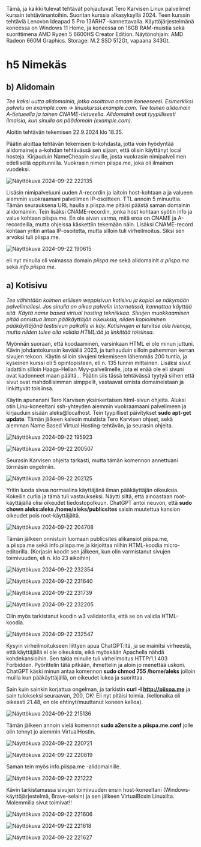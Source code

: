Tämä, ja kaikki tulevat tehtävät pohjautuvat Tero Karvisen Linux palvelimet kurssin tehtävänantoihin. Suoritan kurssia alkasyksyllä 2024. 
Teen kurssin tehtäviä Lenovon Ideapad 5 Pro 13ARH7 -kannettavalla. Käyttöjärjestelmänä koneessa on Windows 11 Home, ja koneessa on 16GB RAM-muistia sekä suorittimena AMD Ryzen 5 6600HS Creator Edition. 
Näytönohjain: AMD Radeon 660M Graphics. Storage: M.2 SSD 512Gt, vapaana 343Gt.

# h5 Nimekäs

## b) Alidomain

*Tee kaksi uutta alidomainia, jotka osoittava omaan koneeseesi. Esimerkiksi palvelu on example.com -> linuxkurssi.example.com. 
Tee toinen alidomain A-tietueella ja toinen CNAME-tietueella. 
Alidomainit ovat tyypillisesti ilmaisia, kun sinulla on päädomain (example.com).*

Aloitin tehtävän tekemisen 22.9.2024 klo 18.35. 

Päätin aloittaa tehtävän tekemisen b-kohdasta, jotta voin hyödyntää alidomaineja a-kohdan tehtävässä sen sijaan, että olisin käyttänyt local hosteja.
Kirjauduin NameCheapin sivuille, josta vuokrasin nimipalvelimen edellisellä oppitunnilla. Vuokrasin nimen piispa.me, joka oli ilmainen vuodeksi.

![Näyttökuva 2024-09-22 222135](https://github.com/user-attachments/assets/99d6c1ff-820a-499a-8f7e-a9ef02845446)

Lisäsin nimipalveluuni uuden A-recordin ja laitoin host-kohtaan a ja valueen aiemmin vuokraamani palvelimen IP-osoitteen. TTL annoin 5 minuuttia. Tämän seurauksena URL haulla a.piispa.me pitäisi päästä saman domainin alidomainiin.
Tein lisäksi CNAME-recordin, jonka host kohtaan syötin info ja value kohtaan piispa.me. En ole aivan varma, mitä eroa on CNAME ja A-recordeilla, mutta ohjeissa käskettiin tekemään näin. Lisäksi CNAME-record kohtaan yritin antaa IP-osoitetta, mutta silloin tuli virheilmoitus. Siksi sen arvoksi
tuli piispa.me.

![Näyttökuva 2024-09-22 190615](https://github.com/user-attachments/assets/f300cb45-e865-4b69-a99f-962e96c7f421)

eli nyt minulla oli voimassa domain *piispa.me* sekä alidomainit *a.piispa.me* sekä *info.piispa.me*.

## a) Kotisivu

*Tee vähintään kolmen erillisen weppisivun kotisivu ja kopioi se näkymään palvelimellesi. Jos sinulla on oikea palvelin Internetissä, kannattaa käyttää sitä. 
Käytä name based virtual hosting tekniikkaa. Sivujen muokkaamisen pitää onnistua ilman pääkäyttäjän oikeuksia, niiden kopioiminen pääkäyttäjänä testisivun paikalle ei käy. 
Kotisivujen ei tarvitse olla hienoja, mutta niiden tulee olla validia HTML:ää ja linkittää toisiinsa.*

Myönnän suoraan, että koodaaminen, varsinkaan HTML ei ole minun juttuni. Kävin johdantokurssin keväällä 2023, ja turhauduin silloin pahemman kerran sivujen tekoon. Käytin silloin sivujeni tekemiseen lähemmäs 200 tuntia, ja kyseinen kurssi oli 5 opintopisteen, eli n. 135 tunnin mittainen.
Lisäksi sivut ladattiin silloin Haaga-Helian Myy-palvelimelle, jota ei enää ole eli sivuni ovat kadonneet maan päältä... Päätin siis tässä tehtävässä tyytyä siihen että sivut ovat mahdollisimman simppelit, vastaavat omista domaineistaan ja linkittyvät toisiinsa.

Käytin apunanani Tero Karvisen yksinkertaisen html-sivun ohjeita.
Aluksi otin Linu-koneeltani ssh-yhteyden aiemmin vuokraamaani palvelimeen ja kirjauduin sisään aleks@localhost. Tein tyypilliset päivitykset **sudo apt-get update**.
Tämän jälkeen kaivoin muistista Tero Karvisen ohjeet, sekä aiemman Name Based Virtual Hosting-tehtävän, ja seurasin ohjeita. 

![Näyttökuva 2024-09-22 195923](https://github.com/user-attachments/assets/996fe786-0dc4-4b0c-9c2d-06b3da99f1cf)

![Näyttökuva 2024-09-22 200507](https://github.com/user-attachments/assets/9f012523-c558-49c8-a6db-84006d1f9132)

Seurasin Karvisen ohjeita tarkasti, mutta tämän komennon annettuani törmäsin ongelmiin.

![Näyttökuva 2024-09-22 202125](https://github.com/user-attachments/assets/a33ec333-3088-4b6a-b48e-8aaf55e3d095)

Yritin luoda sivua normaalina käyttäjänä ilman pääkäyttäjän oikeuksia. Kokeilin curlia ja tämä tuli vastaukseksi. Näytti siltä, että ainoastaan root-käyttäjällä olisi oikeudet tiedostopolkuun. 
ChatGPT antoi neuvon, että **sudo chown aleks:aleks /home/aleks/publicsites** saisin muutettua kansion oikeudet pois root-käyttäjältä.

![Näyttökuva 2024-09-22 204708](https://github.com/user-attachments/assets/9242c15a-da41-40e4-986a-4d8c4e516ee3)

Tämän jälkeen onnistuin luomaan publicsites alikansiot piispa.me, a.piispa.me sekä info.piispa.me ja kirjoittaa niihin HTML-koodia micro-editorilla. (Korjasin koodit sen jälkeen, kun olin varmistanut sivujen toimivuuden, eli n. klo 23 aikoihin)

![Näyttökuva 2024-09-22 232354](https://github.com/user-attachments/assets/2305a61b-b355-44f9-91db-f6ea5701e5f1)

![Näyttökuva 2024-09-22 231640](https://github.com/user-attachments/assets/d3079b69-2028-483c-a29c-01ba3d128a90)

![Näyttökuva 2024-09-22 231739](https://github.com/user-attachments/assets/fb196137-8825-4e69-8212-b400f0db6ed5)

![Näyttökuva 2024-09-22 232205](https://github.com/user-attachments/assets/5110a66f-6aa4-4ce0-9d84-8ac17bc797f7)

Olin myös tarkistanut koodin w3 validatorilla, että se on validia HTML-koodia.

![Näyttökuva 2024-09-22 232547](https://github.com/user-attachments/assets/0b00a956-ae38-43af-91f6-21ab5c6f8478)

Kysyin virheilmoitukseen liittyen apua ChatGPT:ltä, ja se mainitsi virheestä, että käyttäjällä ei ole oikeuksia, eikä myöskään Apachella nähdä kohdekansioihin. Sen takia minulle tuli virheilmoitus HTTP/1.1 403 Forbidden. Pyörittelin tätä pitkään, ihmettelin ja aloin jo menettää uskoni.
ChatGPT käski minun antaa komennon **sudo chmod 755 /home/aleks** jolloin muilla kun pääkäyttäjällä, on oikeudet lukea ja suorittaa.

Sain kuin sainkin korjattua ongelman, ja tarkistin **curl -I http://piispa.me** ja sain tulokseksi seuraavan, 200, OK! Eli nyt pitäisi toimia. (kellonaika oli oikeasti 21.48, en ole ehtinyt/muuttanut koneen kelloa).

![Näyttökuva 2024-09-22 215136](https://github.com/user-attachments/assets/796da4ea-7635-4aca-a89f-7ce6bdb99f3f)

Tämän jälkeen annoin vielä komennot **sudo a2ensite a.piispa.me.conf** jolle olin tehnyt jo aiemmin VirtualHostin.

![Näyttökuva 2024-09-22 220721](https://github.com/user-attachments/assets/662687ff-3191-4040-9393-7aed681306a4)

![Näyttökuva 2024-09-22 220819](https://github.com/user-attachments/assets/4888424a-97f0-4b61-ac1b-81ec414e4964)

Saman tein myös info.piispa.me -alidomainille.

![Näyttökuva 2024-09-22 221222](https://github.com/user-attachments/assets/5f0703b1-115f-4f6a-9e80-9e2930b5f0b6)

Kävin tarkistamassa sivujen toimivuuden ensin host-koneeltani (Windows-käyttöjärjestelmä, Brave-selain) ja sen jälkeen VirtualBoxin Linuxilta. Molemmilla sivut toimivat!!

![Näyttökuva 2024-09-22 221606](https://github.com/user-attachments/assets/d4b624a9-d87c-4e4f-b133-5d050610170d)

![Näyttökuva 2024-09-22 221618](https://github.com/user-attachments/assets/f38db03d-7192-4a2b-9029-3636d21a8ec9)

![Näyttökuva 2024-09-22 221627](https://github.com/user-attachments/assets/ca437a40-85fc-47ac-b2b2-bcbf1baee115)






